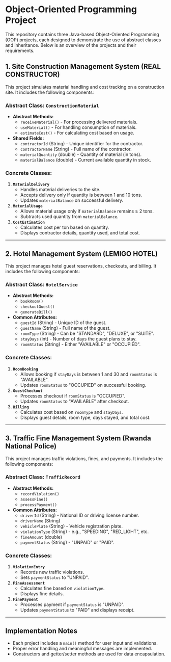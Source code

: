 # Object-Oriented Programming Project

This repository contains three Java-based Object-Oriented Programming (OOP) projects, each designed to demonstrate the use of abstract classes and inheritance. Below is an overview of the projects and their requirements.

## 1. Site Construction Management System (REAL CONSTRUCTOR)

This project simulates material handling and cost tracking on a construction site. It includes the following components:

### Abstract Class: `ConstructionMaterial`
- **Abstract Methods:**
  - `receiveMaterial()` - For processing delivered materials.
  - `useMaterial()` - For handling consumption of materials.
  - `estimateCost()` - For calculating cost based on usage.
- **Shared Fields:**
  - `contractorId` (String) - Unique identifier for the contractor.
  - `contractorName` (String) - Full name of the contractor.
  - `materialQuantity` (double) - Quantity of material (in tons).
  - `materialBalance` (double) - Current available quantity in stock.

### Concrete Classes:
1. **`MaterialDelivery`**
   - Handles material deliveries to the site.
   - Accepts delivery only if quantity is between 1 and 10 tons.
   - Updates `materialBalance` on successful delivery.
2. **`MaterialUsage`**
   - Allows material usage only if `materialBalance` remains ≥ 2 tons.
   - Subtracts used quantity from `materialBalance`.
3. **`CostEstimation`**
   - Calculates cost per ton based on quantity.
   - Displays contractor details, quantity used, and total cost.

---

## 2. Hotel Management System (LEMIGO HOTEL)

This project manages hotel guest reservations, checkouts, and billing. It includes the following components:

### Abstract Class: `HotelService`
- **Abstract Methods:**
  - `bookRoom()`
  - `checkoutGuest()`
  - `generateBill()`
- **Common Attributes:**
  - `guestId` (String) - Unique ID of the guest.
  - `guestName` (String) - Full name of the guest.
  - `roomType` (String) - Can be "STANDARD", "DELUXE", or "SUITE".
  - `stayDays` (int) - Number of days the guest plans to stay.
  - `roomStatus` (String) - Either "AVAILABLE" or "OCCUPIED".

### Concrete Classes:
1. **`RoomBooking`**
   - Allows booking if `stayDays` is between 1 and 30 and `roomStatus` is "AVAILABLE".
   - Updates `roomStatus` to "OCCUPIED" on successful booking.
2. **`GuestCheckout`**
   - Processes checkout if `roomStatus` is "OCCUPIED".
   - Updates `roomStatus` to "AVAILABLE" after checkout.
3. **`Billing`**
   - Calculates cost based on `roomType` and `stayDays`.
   - Displays guest details, room type, days stayed, and total cost.

---

## 3. Traffic Fine Management System (Rwanda National Police)

This project manages traffic violations, fines, and payments. It includes the following components:

### Abstract Class: `TrafficRecord`
- **Abstract Methods:**
  - `recordViolation()`
  - `assessFine()`
  - `processPayment()`
- **Common Attributes:**
  - `driverId` (String) - National ID or driving license number.
  - `driverName` (String)
  - `vehiclePlate` (String) - Vehicle registration plate.
  - `violationType` (String) - e.g., "SPEEDING", "RED_LIGHT", etc.
  - `fineAmount` (double)
  - `paymentStatus` (String) - "UNPAID" or "PAID".

### Concrete Classes:
1. **`ViolationEntry`**
   - Records new traffic violations.
   - Sets `paymentStatus` to "UNPAID".
2. **`FineAssessment`**
   - Calculates fine based on `violationType`.
   - Displays fine details.
3. **`FinePayment`**
   - Processes payment if `paymentStatus` is "UNPAID".
   - Updates `paymentStatus` to "PAID" and displays receipt.

---

## Implementation Notes
- Each project includes a `main()` method for user input and validations.
- Proper error handling and meaningful messages are implemented.
- Constructors and getter/setter methods are used for data encapsulation.